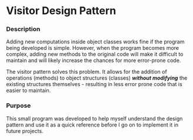 # Visitor Design Pattern

### Description 
Adding new computations inside object classes works fine if the program being developed is simple. However, when the program becomes more complex, adding new methods to the original code will make it difficult to maintain and will likely increase the chances for more error-prone code. 

The visitor pattern solves this problem. It allows for the addition of operations (methods) to object structures (classes) ***without modifying*** the existing structures themselves - resulting in less error prone code that is easier to maintain.

### Purpose
This small program was developed to help myself understand the design pattern and use it as a quick reference before I go on to implement it in future projects.  
